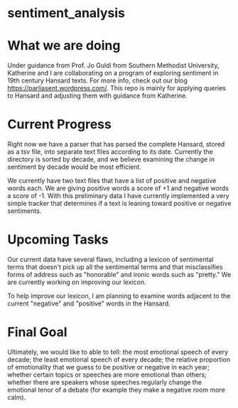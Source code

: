 # sentiment_analysis

What we are doing
=================
Under guidance from Prof. Jo Guldi from Southern Methodist University, Katherine and I are collaborating on a program of exploring sentiment in 19th century Hansard texts. For more info, check out our blog https://parliasent.wordpress.com/. This repo is mainly for applying queries to Hansard and adjusting them with guidance from Katherine. 

Current Progress
================
Right now we have a parser that has parsed the complete Hansard, stored as a tsv file, into separate text files according to its date. Currently the directory is sorted by decade, and we believe examining the change in sentiment by decade would be most efficient. 

We currently have two text files that have a list of positive and negative words each. We are giving positive words a score of +1 and negative words a score of -1. With this preliminary data I have currently implemented a very simple tracker that determines if a text is leaning toward positive or negative sentiments. 

Upcoming Tasks
==============
Our current data have several flaws, including a lexicon of sentimental terms that doesn't pick up all the sentimental terms and that misclassifies forms of address such as "honorable" and ironic words such as "pretty." We are currently working on improving our lexicon.

To help improve our lexicon, I am planning to examine words adjacent to the current "negative" and "positive" words in the Hansard. 

Final Goal
==========   
Ultimately, we would like to able to tell: the most emotional speech of every decade; the least emotional speech of every decade; the relative proportion of emotionality that we guess to be positive or negative in each year; whether certain topics or speeches are more emotional than others; whether there are speakers whose speeches regularly change the emotional tenor of a debate (for example they make a negative room more calm).  
